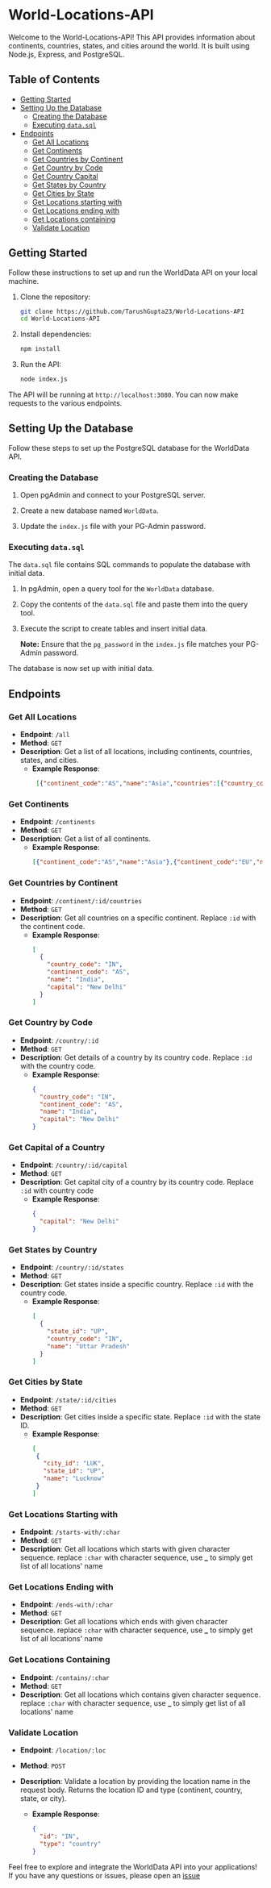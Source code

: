 # World-Locations-API

Welcome to the World-Locations-API! This API provides information about continents, countries, states, and cities around the world. It is built using Node.js, Express, and PostgreSQL.

## Table of Contents
- [Getting Started](#getting-started)
- [Setting Up the Database](#setting-up-the-database)
  - [Creating the Database](#creating-the-database)
  - [Executing `data.sql`](#executing-datasql)
- [Endpoints](#endpoints)
  - [Get All Locations](#getall)
  - [Get Continents](#getcontinents)
  - [Get Countries by Continent](#getcontinentidcountries)
  - [Get Country by Code](#getcountryid)
  - [Get Country Capital](#getcountrycapital)
  - [Get States by Country](#getcountryidstates)
  - [Get Cities by State](#getstateidcities)
  - [Get Locations starting with](#startswith)
  - [Get Locations ending with](#endswith)
  - [Get Locations containing](#contains)
  - [Validate Location](#postlocation)

## Getting Started
Follow these instructions to set up and run the WorldData API on your local machine.

1. Clone the repository:
   ```bash
   git clone https://github.com/TarushGupta23/World-Locations-API
   cd World-Locations-API
   ```

2. Install dependencies:
   ```bash
   npm install
   ```

4. Run the API:
   ```bash
   node index.js
   ```

The API will be running at `http://localhost:3080`. You can now make requests to the various endpoints.

## Setting Up the Database
Follow these steps to set up the PostgreSQL database for the WorldData API.

### Creating the Database
1. Open pgAdmin and connect to your PostgreSQL server.

2. Create a new database named `WorldData`.

3. Update the `index.js` file with your PG-Admin password.

### Executing `data.sql` <a name="executing-datasql"></a>
The `data.sql` file contains SQL commands to populate the database with initial data.

1. In pgAdmin, open a query tool for the `WorldData` database.

2. Copy the contents of the `data.sql` file and paste them into the query tool.

3. Execute the script to create tables and insert initial data.

   **Note:** Ensure that the `pg_password` in the `index.js` file matches your PG-Admin password.

The database is now set up with initial data.

## Endpoints

### Get All Locations <a name="getall"></a>
- **Endpoint**: `/all`
- **Method**: `GET`
- **Description**: Get a list of all locations, including continents, countries, states, and cities.
   - **Example Response**:
     ```json
      [{"continent_code":"AS","name":"Asia","countries":[{"country_code":"IN","continent_code":"AS","name":"India","capital":"New Delhi","states":[{"state_id":"UP","country_code":"IN","name":"Uttar Pradesh","cities":[{"city_id":"LUK","state_id":"UP","name":"Lucknow"}]}]}]},{"continent_code":"EU","name":"Europe","countries":[{"country_code":"FR","continent_code":"EU","name":"France","capital":"Paris","states":[{"state_id":"IDF","country_code":"FR","name":"Île-de-France","cities":[{"city_id":"PAR","state_id":"IDF","name":"Paris"}]}]}]},{"continent_code":"NA","name":"North America","countries":[{"country_code":"US","continent_code":"NA","name":"United States","capital":"Washington, D.C.","states":[{"state_id":"CA","country_code":"US","name":"California","cities":[{"city_id":"SFO","state_id":"CA","name":"San Francisco"}]}]}]},{"continent_code":"SA","name":"South America","countries":[{"country_code":"BR","continent_code":"SA","name":"Brazil","capital":"Brasília","states":[{"state_id":"SP","country_code":"BR","name":"São Paulo","cities":[{"city_id":"SAO","state_id":"SP","name":"São Paulo"}]}]}]}]
     ```

### Get Continents <a name="getcontinents"></a>
- **Endpoint**: `/continents`
- **Method**: `GET`
- **Description**: Get a list of all continents.
   - **Example Response**:
     ```json
     [{"continent_code":"AS","name":"Asia"},{"continent_code":"EU","name":"Europe"},{"continent_code":"NA","name":"North America"},{"continent_code":"SA","name":"South America"}]
     ```

### Get Countries by Continent <a name="getcontinentidcountries"></a>
- **Endpoint**: `/continent/:id/countries`
- **Method**: `GET`
- **Description**: Get all countries on a specific continent. Replace `:id` with the continent code.
   - **Example Response**:
     ```json
     [
       {
         "country_code": "IN",
         "continent_code": "AS",
         "name": "India",
         "capital": "New Delhi"
       }
     ]
     ```

### Get Country by Code <a name="getcountryid"></a>
- **Endpoint**: `/country/:id`
- **Method**: `GET`
- **Description**: Get details of a country by its country code. Replace `:id` with the country code.
   - **Example Response**:
     ```json
     {
       "country_code": "IN",
       "continent_code": "AS",
       "name": "India",
       "capital": "New Delhi"
     }
     ```

### Get Capital of a Country <a name="getcountrycapital"></a>
- **Endpoint**: `/country/:id/capital`
- **Method**: `GET`
- **Description**: Get capital city of a country by its country code. Replace `:id` with country code
   - **Example Response**:
     ```json
     {
       "capital": "New Delhi"
     }
     ```

### Get States by Country <a name="getcountryidstates"></a>
- **Endpoint**: `/country/:id/states`
- **Method**: `GET`
- **Description**: Get states inside a specific country. Replace `:id` with the country code.
   - **Example Response**:
     ```json
     [
       {
         "state_id": "UP",
         "country_code": "IN",
         "name": "Uttar Pradesh"
       }
     ]
     ```

### Get Cities by State <a name="getstateidcities"></a>
- **Endpoint**: `/state/:id/cities`
- **Method**: `GET`
- **Description**: Get cities inside a specific state. Replace `:id` with the state ID.
   - **Example Response**:
     ```json
     [
      {
        "city_id": "LUK",
        "state_id": "UP",
        "name": "Lucknow"
      }
     ]
     ```

### Get Locations Starting with <a name="startswith"></a>
- **Endpoint**: `/starts-with/:char`
- **Method**: `GET`
- **Description**: Get all locations which starts with given character sequence. replace `:char` with character sequence, use **_** to simply get list of all locations' name

### Get Locations Ending with <a name="endswith"></a>
- **Endpoint**: `/ends-with/:char`
- **Method**: `GET`
- **Description**: Get all locations which ends with given character sequence. replace `:char` with character sequence, use **_** to simply get list of all locations' name

### Get Locations Containing <a name="contains"></a>
- **Endpoint**: `/contains/:char`
- **Method**: `GET`
- **Description**: Get all locations which contains given character sequence. replace `:char` with character sequence, use **_** to simply get list of all locations' name

### Validate Location <a name="postlocation"></a>
- **Endpoint**: `/location/:loc`
- **Method**: `POST`
- **Description**: Validate a location by providing the location name in the request body. Returns the location ID and type (continent, country, state, or city).

   - **Example Response**:
     ```json
     {
       "id": "IN",
       "type": "country"
     }
     ```
     

Feel free to explore and integrate the WorldData API into your applications! If you have any questions or issues, please open an [issue](https://github.com/TarushGupta23/World-Locations-API/issues)
